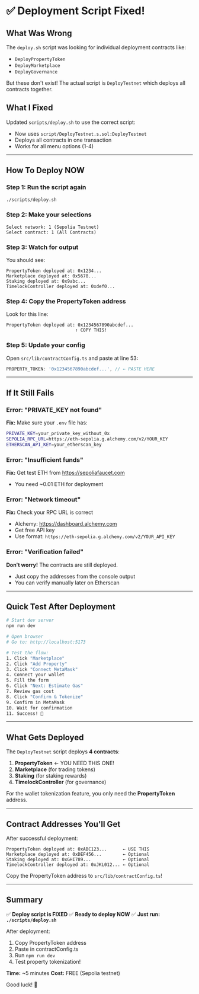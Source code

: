 # ✅ Deployment Script Fixed!

## What Was Wrong

The `deploy.sh` script was looking for individual deployment contracts like:
- `DeployPropertyToken`
- `DeployMarketplace`
- `DeployGovernance`

But these don't exist! The actual script is `DeployTestnet` which deploys all contracts together.

## What I Fixed

Updated `scripts/deploy.sh` to use the correct script:
- Now uses `script/DeployTestnet.s.sol:DeployTestnet`
- Deploys all contracts in one transaction
- Works for all menu options (1-4)

---

## How To Deploy NOW

### Step 1: Run the script again

```bash
./scripts/deploy.sh
```

### Step 2: Make your selections

```
Select network: 1 (Sepolia Testnet)
Select contract: 1 (All Contracts)
```

### Step 3: Watch for output

You should see:
```
PropertyToken deployed at: 0x1234...
Marketplace deployed at: 0x5678...
Staking deployed at: 0x9abc...
TimelockController deployed at: 0xdef0...
```

### Step 4: Copy the PropertyToken address

Look for this line:
```
PropertyToken deployed at: 0x1234567890abcdef...
                          ↑ COPY THIS!
```

### Step 5: Update your config

Open `src/lib/contractConfig.ts` and paste at line 53:

```typescript
PROPERTY_TOKEN: '0x1234567890abcdef...', // ← PASTE HERE
```

---

## If It Still Fails

### Error: "PRIVATE_KEY not found"
**Fix:** Make sure your `.env` file has:
```bash
PRIVATE_KEY=your_private_key_without_0x
SEPOLIA_RPC_URL=https://eth-sepolia.g.alchemy.com/v2/YOUR_KEY
ETHERSCAN_API_KEY=your_etherscan_key
```

### Error: "Insufficient funds"
**Fix:** Get test ETH from https://sepoliafaucet.com
- You need ~0.01 ETH for deployment

### Error: "Network timeout"
**Fix:** Check your RPC URL is correct
- Alchemy: https://dashboard.alchemy.com
- Get free API key
- Use format: `https://eth-sepolia.g.alchemy.com/v2/YOUR_API_KEY`

### Error: "Verification failed"
**Don't worry!** The contracts are still deployed.
- Just copy the addresses from the console output
- You can verify manually later on Etherscan

---

## Quick Test After Deployment

```bash
# Start dev server
npm run dev

# Open browser
# Go to: http://localhost:5173

# Test the flow:
1. Click "Marketplace"
2. Click "Add Property"
3. Click "Connect MetaMask"
4. Connect your wallet
5. Fill the form
6. Click "Next: Estimate Gas"
7. Review gas cost
8. Click "Confirm & Tokenize"
9. Confirm in MetaMask
10. Wait for confirmation
11. Success! 🎉
```

---

## What Gets Deployed

The `DeployTestnet` script deploys **4 contracts**:

1. **PropertyToken** ← YOU NEED THIS ONE!
2. **Marketplace** (for trading tokens)
3. **Staking** (for staking rewards)
4. **TimelockController** (for governance)

For the wallet tokenization feature, you only need the **PropertyToken** address.

---

## Contract Addresses You'll Get

After successful deployment:

```
PropertyToken deployed at: 0xABC123...      ← USE THIS
Marketplace deployed at: 0xDEF456...        ← Optional
Staking deployed at: 0xGHI789...            ← Optional
TimelockController deployed at: 0xJKL012... ← Optional
```

Copy the PropertyToken address to `src/lib/contractConfig.ts`!

---

## Summary

✅ **Deploy script is FIXED**
✅ **Ready to deploy NOW**
✅ **Just run: `./scripts/deploy.sh`**

After deployment:
1. Copy PropertyToken address
2. Paste in contractConfig.ts
3. Run `npm run dev`
4. Test property tokenization!

**Time:** ~5 minutes
**Cost:** FREE (Sepolia testnet)

Good luck! 🚀
